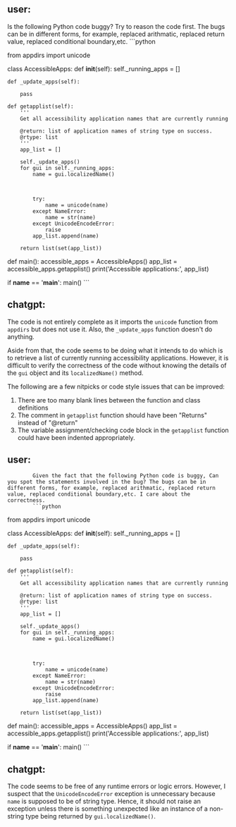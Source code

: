 

## user: 

Is the following Python code buggy? Try to reason the code first. The bugs can be in different forms, for example, replaced arithmatic, replaced return value, replaced conditional boundary,etc.
            ```python
            























from appdirs import unicode


class AccessibleApps:
    def __init__(self):
        self._running_apps = []
    
    def _update_apps(self):
        
        pass
    
    def getapplist(self):
        '''
        Get all accessibility application names that are currently running

        @return: list of application names of string type on success.
        @rtype: list
        '''
        app_list = []
        
        self._update_apps()
        for gui in self._running_apps:
            name = gui.localizedName()
            
            
            
            try:
                name = unicode(name)
            except NameError:
                name = str(name)
            except UnicodeEncodeError:
                raise
            app_list.append(name)
        
        return list(set(app_list))


def main():
    accessible_apps = AccessibleApps()
    app_list = accessible_apps.getapplist()
    print('Accessible applications:', app_list)


if __name__ == '__main__':
    main()
            ```
            

## chatgpt: 

The code is not entirely complete as it imports the `unicode` function from `appdirs` but does not use it. Also, the `_update_apps` function doesn't do anything. 

Aside from that, the code seems to be doing what it intends to do which is to retrieve a list of currently running accessibility applications. However, it is difficult to verify the correctness of the code without knowing the details of the `gui` object and its `localizedName()` method.

The following are a few nitpicks or code style issues that can be improved:

1. There are too many blank lines between the function and class definitions
2. The comment in `getapplist` function should have been "Returns" instead of "@return"
3. The variable assignment/checking code block in the `getapplist` function could have been indented appropriately.

## user: 


            Given the fact that the following Python code is buggy, Can you spot the statements involved in the bug? The bugs can be in different forms, for example, replaced arithmatic, replaced return value, replaced conditional boundary,etc. I care about the correctness.
            ```python
            























from appdirs import unicode


class AccessibleApps:
    def __init__(self):
        self._running_apps = []
    
    def _update_apps(self):
        
        pass
    
    def getapplist(self):
        '''
        Get all accessibility application names that are currently running

        @return: list of application names of string type on success.
        @rtype: list
        '''
        app_list = []
        
        self._update_apps()
        for gui in self._running_apps:
            name = gui.localizedName()
            
            
            
            try:
                name = unicode(name)
            except NameError:
                name = str(name)
            except UnicodeEncodeError:
                raise
            app_list.append(name)
        
        return list(set(app_list))


def main():
    accessible_apps = AccessibleApps()
    app_list = accessible_apps.getapplist()
    print('Accessible applications:', app_list)


if __name__ == '__main__':
    main()
            ```
            

## chatgpt: 

The code seems to be free of any runtime errors or logic errors. However, I suspect that the `UnicodeEncodeError` exception is unnecessary because `name` is supposed to be of string type. Hence, it should not raise an exception unless there is something unexpected like an instance of a non-string type being returned by `gui.localizedName()`.